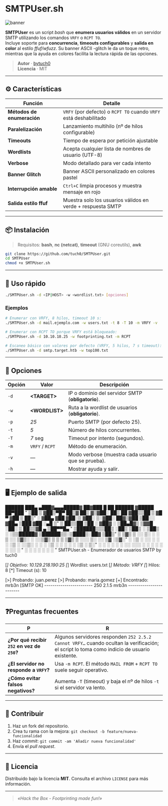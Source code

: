 # SMTPUser.sh

![banner](./banner.png)

**SMTPUser** es un script _bash_ que **enumera usuarios válidos** en un servidor SMTP utilizando los comandos `VRFY` o `RCPT TO`.  
Incluye soporte para **concurrencia**, **timeouts configurables** y **salida en color** al estilo *ffuf/wfuzz*. Su banner ASCII -glitch le da un toque retro, mientras que la ayuda en colores facilita la lectura rápida de las opciones.

> **Autor** · [bytuch0](https://github.com/tuch0)  
> **Licencia** · MIT

---

## ⚙️  Características

| Función                     | Detalle                                                                           |
|-----------------------------|-----------------------------------------------------------------------------------|
| **Métodos de enumeración**  | `VRFY` (por defecto) o `RCPT TO` cuando `VRFY` está deshabilitado                  |
| **Paralelización**          | Lanzamiento multihilo (nº de hilos configurable)                                  |
| **Timeouts**                | Tiempo de espera por petición ajustable                                           |
| **Wordlists**               | Acepta cualquier lista de nombres de usuario (UTF-8)                              |
| **Verbose**                 | Modo detallado para ver cada intento                                              |
| **Banner Glitch**           | Banner ASCII personalizado en colores pastel                                      |
| **Interrupción amable**     | `Ctrl+C` limpia procesos y muestra mensaje en rojo                                 |
| **Salida estilo ffuf**      | Muestra solo los usuarios válidos en verde + respuesta SMTP                       |

---

## 📦  Instalación

> Requisitos: **bash**, **nc (netcat)**, **timeout** (GNU coreutils), **awk**

```bash
git clone https://github.com/tuch0/SMTPUser.git
cd SMTPUser
chmod +x SMTPUser.sh
````

---

## 🚀  Uso rápido

```bash
./SMTPUser.sh -d <IP|HOST> -w <wordlist.txt> [opciones]
```

### Ejemplos

```bash
# Enumerar con VRFY, 8 hilos, timeout 10 s:
./SMTPUser.sh -d mail.ejemplo.com -w users.txt -t 8 -T 10 -m VRFY -v

# Enumerar con RCPT TO porque VRFY está bloqueado:
./SMTPUser.sh -d 10.10.10.25 -w footprinting.txt -m RCPT

# Escaneo básico con valores por defecto (VRFY, 5 hilos, 7 s timeout):
./SMTPUser.sh -d smtp.target.htb -w top100.txt
```

---

## 📝  Opciones

| Opción | Valor           | Descripción                                        |
| ------ | --------------- | -------------------------------------------------- |
| `-d`   | **\<TARGET>**   | IP o dominio del servidor SMTP (**obligatorio**).  |
| `-w`   | **\<WORDLIST>** | Ruta a la wordlist de usuarios (**obligatorio**).  |
| `-p`   | *25*            | Puerto SMTP (por defecto 25).                      |
| `-t`   | *5*             | Número de hilos concurrentes.                      |
| `-T`   | *7* seg         | Timeout por intento (segundos).                    |
| `-m`   | `VRFY` / `RCPT` | Método de enumeración.                             |
| `-v`   | ―               | Modo verbose (muestra cada usuario que se prueba). |
| `-h`   | ―               | Mostrar ayuda y salir.                             |

---

## 🖥️  Ejemplo de salida

██████  ███▄ ▄███▓▄▄▄█████▓ ██▓███   █    ██   ██████ ▓█████  ██▀███  "
▒██    ▒ ▓██▒▀█▀ ██▒▓  ██▒ ▓▒▓██░  ██▒ ██  ▓██▒▒██    ▒ ▓█   ▀ ▓██ ▒ ██▒"
░ ▓██▄   ▓██    ▓██░▒ ▓██░ ▒░▓██░ ██▓▒▓██  ▒██░░ ▓██▄   ▒███   ▓██ ░▄█ ▒"
▒   ██▒▒██    ▒██ ░ ▓██▓ ░ ▒██▄█▓▒ ▒▓▓█  ░██░  ▒   ██▒▒▓█  ▄ ▒██▀▀█▄  "
▒██████▒▒▒██▒   ░██▒  ▒██▒ ░ ▒██▒ ░  ░▒▒█████▓ ▒██████▒▒░▒████▒░██▓ ▒██▒"
▒ ▒▓▒ ▒ ░░ ▒░   ░  ░  ▒ ░░   ▒▓▒░ ░  ░░▒▓▒ ▒ ▒ ▒ ▒▓▒ ▒ ░░░ ▒░ ░░ ▒▓ ░▒▓░"
░ ░▒  ░ ░░  ░      ░    ░    ░▒ ░     ░░▒░ ░ ░ ░ ░▒  ░ ░ ░ ░  ░  ░▒ ░ ▒░"
░  ░  ░  ░      ░     ░      ░░        ░░░ ░ ░ ░  ░  ░     ░     ░░   ░ "
      ░         ░                        ░           ░     ░  ░   ░     "
                     SMTPUser.sh  -  Enumerador de usuarios SMTP
                                                            by tuch0

[*] Objetivo:        10.129.218.190:25
[*] Wordlist:        users.txt
[*] Método:          VRFY
[*] Hilos:           8
[*] Timeout (s):     10

[>] Probando: juan.perez
[>] Probando: maria.gomez
[+] Encontrado: mrb3n [SMTP OK]
    ------------------------
    250 2.1.5 mrb3n
    ------------------------

---

## ❓Preguntas frecuentes

| P                                           | R                                                                                                                                          |
| ------------------------------------------- | ------------------------------------------------------------------------------------------------------------------------------------------ |
| **¿Por qué recibir `252` en vez de `250`?** | Algunos servidores responden `252 2.5.2 Cannot VRFY…` cuando ocultan la verificación; el script lo toma como indicio de usuario existente. |
| **¿El servidor no responde a `VRFY`?**      | Usa `-m RCPT`. El método `MAIL FROM` + `RCPT TO` suele seguir operativo.                                                                   |
| **¿Cómo evitar falsos negativos?**          | Aumenta `-T` (timeout) y baja el nº de hilos `-t` si el servidor va lento.                                                                 |

---

## 🤝 Contribuir

1. Haz un fork del repositorio.
2. Crea tu rama con la mejora: `git checkout -b feature/nueva-funcionalidad`
3. Haz *commit*: `git commit -am 'Añadir nueva funcionalidad'`
4. Envía el *pull request*.

---

## 📜  Licencia

Distribuido bajo la licencia **MIT**. Consulta el archivo `LICENSE` para más información.

---

> *«Hack the Box - Footprinting made fun!»*
